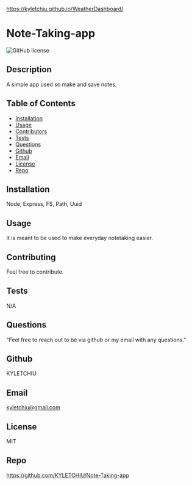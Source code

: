 https://kyletchiu.github.io/WeatherDashboard/

# Note-Taking-app
![GitHub license](http://img.shields.io/badge/license-MIT-green)

## Description
A simple app used so make and save notes.

## Table of Contents
* [Installation](#Installation)
* [Usage](#Usage)
* [Contributors](#Contributors)
* [Tests](#Tests)
* [Questions](Questions)
* [Github](#Github)
* [Email](#Email)
* [License](#License)
* [Repo](#Repo)

## Installation
Node, Express, FS, Path, Uuid 

## Usage
It is meant to be used to make everyday notetaking easier.

## Contributing
Feel free to contribute.

## Tests
N/A

## Questions
"Feel free to reach out to be via github or my email with any questions."

## Github
KYLETCHIU

## Email
 kyletchiu@gmail.com


## License
 MIT 

## Repo
https://github.com/KYLETCHIU/Note-Taking-app
